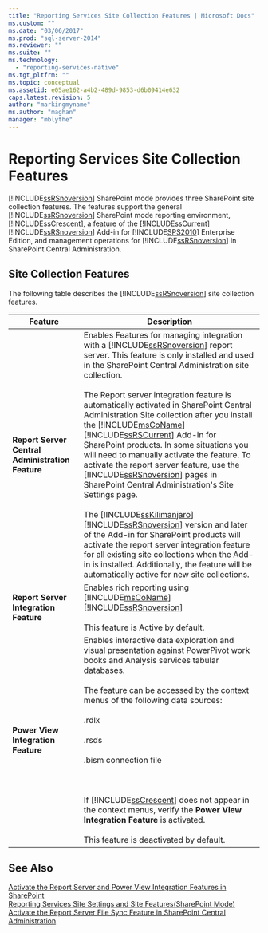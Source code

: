 ```yaml
---
title: "Reporting Services Site Collection Features | Microsoft Docs"
ms.custom: ""
ms.date: "03/06/2017"
ms.prod: "sql-server-2014"
ms.reviewer: ""
ms.suite: ""
ms.technology: 
  - "reporting-services-native"
ms.tgt_pltfrm: ""
ms.topic: conceptual
ms.assetid: e05ae162-a4b2-489d-9853-d6b09414e632
caps.latest.revision: 5
author: "markingmyname"
ms.author: "maghan"
manager: "mblythe"
---
```

# Reporting Services Site Collection Features
  [!INCLUDE[ssRSnoversion](../includes/ssrsnoversion-md.md)] SharePoint mode provides three SharePoint site collection features. The features support the general [!INCLUDE[ssRSnoversion](../includes/ssrsnoversion-md.md)] SharePoint mode reporting environment, [!INCLUDE[ssCrescent](../includes/sscrescent-md.md)], a feature of the [!INCLUDE[ssCurrent](../includes/sscurrent-md.md)][!INCLUDE[ssRSnoversion](../includes/ssrsnoversion-md.md)] Add-in for [!INCLUDE[SPS2010](../includes/sps2010-md.md)] Enterprise Edition, and management operations for [!INCLUDE[ssRSnoversion](../includes/ssrsnoversion-md.md)] in SharePoint Central Administration.  
  
## Site Collection Features  
 The following table describes the [!INCLUDE[ssRSnoversion](../includes/ssrsnoversion-md.md)] site collection features.  
  
|Feature|Description|  
|-------------|-----------------|  
|**Report Server Central Administration Feature**|Enables Features for managing integration with a [!INCLUDE[ssRSnoversion](../includes/ssrsnoversion-md.md)] report server. This feature is only installed and used in the SharePoint Central Administration site collection.<br /><br /> The Report server integration feature is automatically activated in SharePoint Central Administration Site collection after you install the [!INCLUDE[msCoName](../includes/msconame-md.md)] [!INCLUDE[ssRSCurrent](../includes/ssrscurrent-md.md)] Add-in for SharePoint products. In some situations you will need to manually activate the feature. To activate the report server feature, use the [!INCLUDE[ssRSnoversion](../includes/ssrsnoversion-md.md)] pages in SharePoint Central Administration's Site Settings page.<br /><br /> The [!INCLUDE[ssKilimanjaro](../includes/sskilimanjaro-md.md)][!INCLUDE[ssRSnoversion](../includes/ssrsnoversion-md.md)] version and later of the Add-in for SharePoint products will activate the report server integration feature for all existing site collections when the Add-in is installed. Additionally, the feature will be automatically active for new site collections.|  
|**Report Server Integration Feature**|Enables rich reporting using [!INCLUDE[msCoName](../includes/msconame-md.md)] [!INCLUDE[ssRSnoversion](../includes/ssrsnoversion-md.md)]<br /><br /> This feature is Active by default.|  
|**Power View Integration Feature**|Enables interactive data exploration and visual presentation against PowerPivot work books and Analysis services tabular databases.<br /><br /> The feature can be accessed by the context menus of the following data sources:<br /><br /> .rdlx<br /><br /> .rsds<br /><br /> .bism connection file<br /><br /> <br /><br /> If [!INCLUDE[ssCrescent](../includes/sscrescent-md.md)] does not appear in the context menus, verify the **Power View Integration Feature** is activated.<br /><br /> This feature is deactivated by default.|  
  
## See Also  
 [Activate the Report Server and Power View Integration Features in SharePoint](activate-the-report-server-and-power-view-integration-features-in-sharepoint.md)   
 [Reporting Services Site Settings and Site Features&#40;SharePoint Mode&#41;](../../2014/reporting-services/reporting-services-site-settings-and-site-features-sharepoint-mode.md)   
 [Activate the Report Server File Sync Feature in SharePoint Central Administration](../../2014/reporting-services/activate-report-server-file-sync-feature-sharepoint-central-administration.md)  
  
  